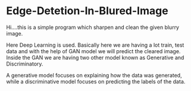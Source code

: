 # Edge-Detetion-In-Blured-Image
Hi....this is a simple program which sharpen and clean the given blurry image.

Here Deep Learning is used. Basically here we are having a lot train, test data and with the help of GAN model we will predict the cleared image. Inside the GAN we are having two other model known as Generative and Discriminatory.

A generative model focuses on explaining how the data was generated, while a discriminative model focuses on predicting the labels of the data.

